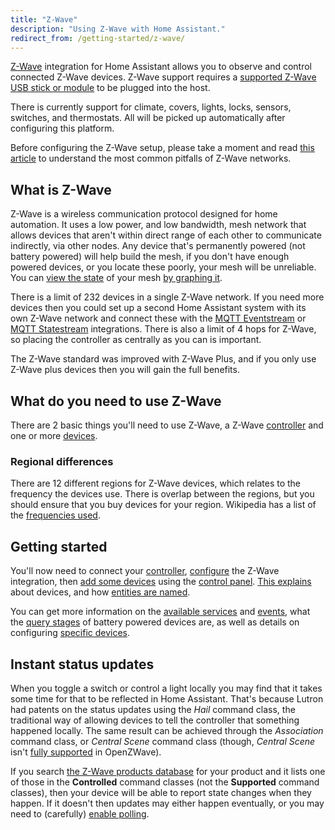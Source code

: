 ```yaml
---
title: "Z-Wave"
description: "Using Z-Wave with Home Assistant."
redirect_from: /getting-started/z-wave/
---
```


[Z-Wave](https://www.z-wave.com/) integration for Home Assistant allows you to observe and control connected Z-Wave devices. Z-Wave support requires a [supported Z-Wave USB stick or module](/docs/z-wave/controllers/) to be plugged into the host.

There is currently support for climate, covers, lights, locks, sensors, switches, and thermostats. All will be picked up automatically after configuring this platform.

Before configuring the Z-Wave setup, please take a moment and read [this article](https://drzwave.blog/2017/01/20/seven-habits-of-highly-effective-z-wave-networks-for-consumers/) to understand the most common pitfalls of Z-Wave networks.

## What is Z-Wave

Z-Wave is a wireless communication protocol designed for home automation. It uses a low power, and low bandwidth, mesh network that allows devices that aren't within direct range of each other to communicate indirectly, via other nodes. Any device that's permanently powered (not battery powered) will help build the mesh, if you don't have enough powered devices, or you locate these poorly, your mesh will be unreliable. You can [view the state](https://community.home-assistant.io/t/graph-your-z-wave-mesh-python-auto-update/40549) of your mesh [by graphing it](https://community.home-assistant.io/t/z-wave-graph-without-the-python/64275).

There is a limit of 232 devices in a single Z-Wave network. If you need more devices then you could set up a second Home Assistant system with its own Z-Wave network and connect these with the [MQTT Eventstream](/integrations/mqtt_eventstream/) or [MQTT Statestream](/integrations/mqtt_statestream) integrations. There is also a limit of 4 hops for Z-Wave, so placing the controller as centrally as you can is important.

The Z-Wave standard was improved with Z-Wave Plus, and if you only use Z-Wave plus devices then you will gain the full benefits.

## What do you need to use Z-Wave

There are 2 basic things you'll need to use Z-Wave, a Z-Wave [controller](/docs/z-wave/controllers/) and one or more [devices](/docs/z-wave/devices/).

### Regional differences

There are 12 different regions for Z-Wave devices, which relates to the frequency the devices use. There is overlap between the regions, but you should ensure that you buy devices for your region. Wikipedia has a list of the [frequencies used](https://en.wikipedia.org/wiki/Z-Wave#Radio_frequencies).

## Getting started

You'll now need to connect your [controller](/docs/z-wave/controllers/), [configure](/docs/z-wave/installation) the Z-Wave integration, then [add some devices](/docs/z-wave/adding) using the [control panel](/docs/z-wave/control-panel). [This explains](/docs/z-wave/devices/) about devices, and how [entities are named](/docs/z-wave/entities).

You can get more information on the [available services](/docs/z-wave/services/) and [events](/docs/z-wave/events/), what the [query stages](/docs/z-wave/query-stage) of battery powered devices are, as well as details on configuring [specific devices](/docs/z-wave/device-specific/).

## Instant status updates

When you toggle a switch or control a light locally you may find that it takes some time for that to be reflected in Home Assistant. That's because Lutron had patents on the status updates using the *Hail* command class, the traditional way of allowing devices to tell the controller that something happened locally. The same result can be achieved through the *Association* command class, or *Central Scene* command class (though, *Central Scene* isn't [fully supported](https://github.com/OpenZWave/open-zwave/pull/1125) in OpenZWave).

If you search [the Z-Wave products database](https://products.z-wavealliance.org/) for your product and it lists one of those in the **Controlled** command classes (not the **Supported** command classes), then your device will be able to report state changes when they happen. If it doesn't then updates may either happen eventually, or you may need to (carefully) [enable polling](/docs/z-wave/control-panel/#entities-of-this-node).
